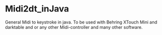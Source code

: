 # Midi2dt_inJava
General Midi to keystroke in java. To be used with Behring XTouch Mini and darktable and or any other Midi-controller and many other software.

